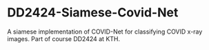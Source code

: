 # DD2424-Siamese-Covid-Net
A siamese implementation of COVID-Net for classifying COVID x-ray images. Part of course DD2424 at KTH. 
